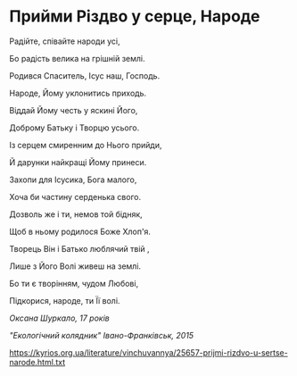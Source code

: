 Прийми Різдво у серце, Народе
================================================================

Радійте, співайте народи усі,

Бо радість велика на грішній землі.

Родився Спаситель, Ісус наш, Господь.

Народе, Йому уклонитись приходь.

Віддай Йому честь у яскині Його,

Доброму Батьку і Творцю усього.

Із серцем смиренним до Нього прийди,

Й дарунки найкращі Йому принеси.

Захопи для Ісусика, Бога малого,

Хоча би частину серденька свого.

Дозволь же і ти, немов той бідняк,

Щоб в ньому родилося Боже Хлоп'я.

Творець Він і Батько люблячий твій ,

Лише з Його Волі живеш на землі.

Бо ти є творінням, чудом Любові,

Підкорися, народе, ти Її волі.

 _Оксана Шуркало, 17 років_

 _"Екологічний колядник" Івано-Франківськ, 2015_

  


https://kyrios.org.ua/literature/vinchuvannya/25657-prijmi-rizdvo-u-sertse-narode.html.txt
